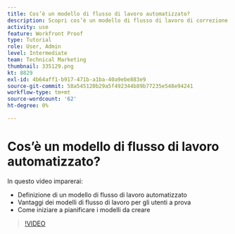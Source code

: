 ```yaml
---
title: Cos’è un modello di flusso di lavoro automatizzato?
description: Scopri cos’è un modello di flusso di lavoro di correzione automatica e come gli utenti a prova di esperienza possono trarre vantaggio dai modelli. Inizia a pianificare i modelli da creare.
activity: use
feature: Workfront Proof
type: Tutorial
role: User, Admin
level: Intermediate
team: Technical Marketing
thumbnail: 335129.png
kt: 8829
exl-id: 4b64aff1-b917-471b-a1ba-40a9ebe883e9
source-git-commit: 58a545120b29a5f492344b89b77235e548e94241
workflow-type: tm+mt
source-wordcount: '62'
ht-degree: 0%

---
```


# Cos’è un modello di flusso di lavoro automatizzato?

In questo video imparerai:

* Definizione di un modello di flusso di lavoro automatizzato
* Vantaggi dei modelli di flusso di lavoro per gli utenti a prova
* Come iniziare a pianificare i modelli da creare

>[!VIDEO](https://video.tv.adobe.com/v/335129/?quality=12)

<!---
Learn More Icon
Automated workflow overview
Create and manage Automated Workflow templates
Configure a proof
--->
